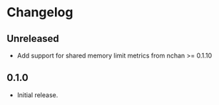 # Changelog

## Unreleased

- Add support for shared memory limit metrics from nchan >= 0.1.10

## 0.1.0

* Initial release.
